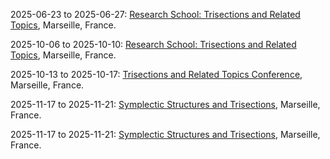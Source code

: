 2025-06-23 to 2025-06-27: [Research School: Trisections and Related Topics](https://conferences.cirm-math.fr/2879.html "The research school explores trisections in low-dimensional topology, focusing on 4-manifolds. Topics include trisection diagrams, knot theory, and Heegaard splittings. Discussions cover connections to quantum topology and string theory, emphasizing geometric techniques."), Marseille, France.

2025-10-06 to 2025-10-10: [Research School: Trisections and Related Topics](https://www.cirm-math.fr/trisections-school-2025 "The school focuses on trisections in 4-manifolds, training students in topological methods. Topics include Stein trisections, bridge trisections, and symplectic structures. Discussions cover connections to quantum field theory and topology."), Marseille, France.

2025-10-13 to 2025-10-17: [Trisections and Related Topics Conference](https://www.cirm-math.fr/trisections-conference-2025 "This conference investigates trisections and related topics in topology, emphasizing 4-manifolds. Topics include Heegaard splittings, symplectic trisections, and gauge theory. Discussions explore applications in quantum field theory and topology."), Marseille, France.

2025-11-17 to 2025-11-21: [Symplectic Structures and Trisections](https://conferences.cirm-math.fr/2899.html "The workshop studies symplectic structures and trisections in 4-manifolds, focusing on topological applications. Topics include Weinstein manifolds, Stein trisections, and Lagrangian submanifolds. Discussions cover connections to symplectic geometry and quantum topology, advancing 4-dimensional topology research."), Marseille, France.

2025-11-17 to 2025-11-21: [Symplectic Structures and Trisections](https://www.cirm-math.fr/symplectic-trisections-2025 "The conference investigates symplectic structures and trisections, focusing on 4-dimensional manifolds. Topics include Stein surfaces, grid diagrams, and symplectic surfaces. Discussions explore applications in quantum topology and string theory, enhancing symplectic and topological frameworks."), Marseille, France.

